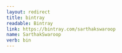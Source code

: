 ```yaml
---
layout: redirect
title: bintray
readable: Bintray
link: https://bintray.com/sarthakswaroop
name: SarthakSwaroop
verb: bin
---
```

